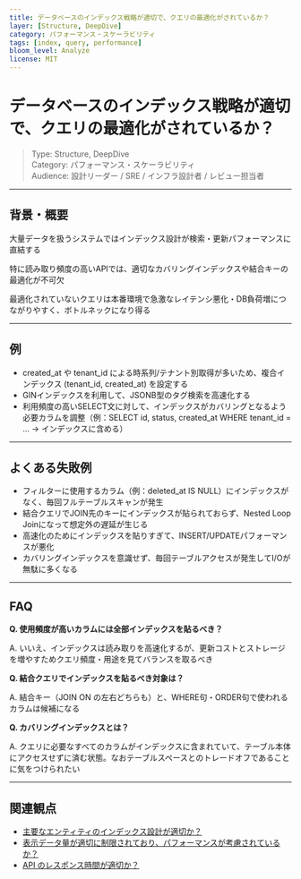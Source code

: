 ```yaml
---
title: データベースのインデックス戦略が適切で、クエリの最適化がされているか？
layer: [Structure, DeepDive]
category: パフォーマンス・スケーラビリティ  
tags: [index, query, performance]
bloom_level: Analyze
license: MIT
---
```


# データベースのインデックス戦略が適切で、クエリの最適化がされているか？

> Type: Structure, DeepDive  
> Category: パフォーマンス・スケーラビリティ  
> Audience: 設計リーダー / SRE / インフラ設計者 / レビュー担当者

---

## 背景・概要

大量データを扱うシステムではインデックス設計が検索・更新パフォーマンスに直結する

特に読み取り頻度の高いAPIでは、適切なカバリングインデックスや結合キーの最適化が不可欠

最適化されていないクエリは本番環境で急激なレイテンシ悪化・DB負荷増につながりやすく、ボトルネックになり得る

---

## 例

- created_at や tenant_id による時系列/テナント別取得が多いため、複合インデックス (tenant_id, created_at) を設定する
- GINインデックスを利用して、JSONB型のタグ検索を高速化する
- 利用頻度の高いSELECT文に対して、インデックスがカバリングとなるよう必要カラムを調整（例：SELECT id, status, created_at WHERE tenant_id = ... → インデックスに含める）

---

## よくある失敗例

- フィルターに使用するカラム（例：deleted_at IS NULL）にインデックスがなく、毎回フルテーブルスキャンが発生
- 結合クエリでJOIN先のキーにインデックスが貼られておらず、Nested Loop Joinになって想定外の遅延が生じる
- 高速化のためにインデックスを貼りすぎて、INSERT/UPDATEパフォーマンスが悪化
- カバリングインデックスを意識せず、毎回テーブルアクセスが発生してI/Oが無駄に多くなる

---

## FAQ

**Q. 使用頻度が高いカラムには全部インデックスを貼るべき？**

A. いいえ、インデックスは読み取りを高速化するが、更新コストとストレージを増やすためクエリ頻度・用途を見てバランスを取るべき

**Q. 結合クエリでインデックスを貼るべき対象は？**

A. 結合キー（JOIN ON の左右どちらも）と、WHERE句・ORDER句で使われるカラムは候補になる

**Q. カバリングインデックスとは？**

A. クエリに必要なすべてのカラムがインデックスに含まれていて、テーブル本体にアクセスせずに済む状態。なおテーブルスペースとのトレードオフであることに気をつけられたい

---

## 関連観点

- [主要なエンティティのインデックス設計が適切か？](https://zenn.dev/kanaria007/articles/33a86a2a911727)
- [表示データ量が適切に制限されており、パフォーマンスが考慮されているか？](https://zenn.dev/kanaria007/articles/b7676e3c4c15dc)
- [API のレスポンス時間が適切か？](https://zenn.dev/kanaria007/articles/bd9c05cf6b60ae)
